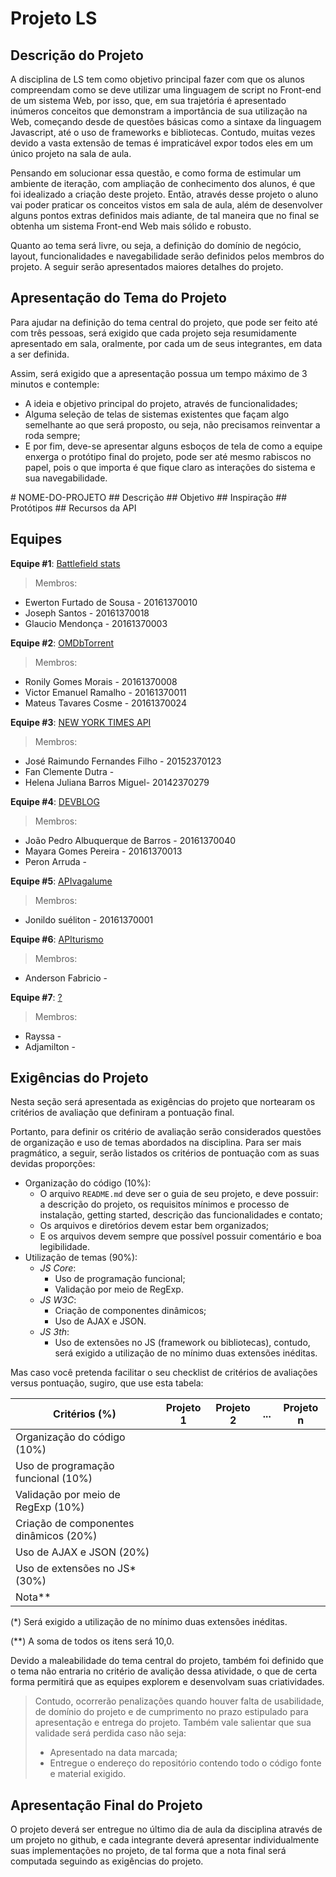 # Projeto LS

## Descrição do Projeto

A disciplina de LS tem como objetivo principal fazer com que os alunos compreendam como se deve utilizar uma linguagem de script no Front-end de um sistema Web, por isso, que, em sua trajetória é apresentado inúmeros conceitos que demonstram a importância de sua utilização na Web, começando desde de questões básicas como a sintaxe da linguagem Javascript, até o uso de frameworks e bibliotecas. Contudo, muitas vezes devido a vasta extensão de temas é impraticável expor todos eles em um único projeto na sala de aula.

Pensando em solucionar essa questão, e como forma de estimular um ambiente de iteração, com ampliação de conhecimento dos alunos, é que foi idealizado a criação deste projeto. Então, através desse projeto o aluno vai poder praticar os conceitos vistos em sala de aula, além de desenvolver alguns pontos extras definidos mais adiante, de tal maneira que no final se obtenha um sistema Front-end Web mais sólido e robusto.

Quanto ao tema será livre, ou seja, a definição do domínio de negócio, layout, funcionalidades e navegabilidade serão definidos pelos membros do projeto. A seguir serão apresentados maiores detalhes do projeto.

## Apresentação do Tema do Projeto

Para ajudar na definição do tema central do projeto, que pode ser feito até com três pessoas, será exigido que cada projeto seja resumidamente apresentado em sala, oralmente, por cada um de seus integrantes, em data a ser definida.

Assim, será exigido que a apresentação possua um tempo máximo de 3 minutos e contemple:

* A ideia e objetivo principal do projeto, através de funcionalidades;
* Alguma seleção de telas de sistemas existentes que façam algo semelhante ao que será proposto, ou seja, não precisamos reinventar a roda sempre;
* E por fim, deve-se apresentar alguns esboços de tela de como a equipe enxerga o protótipo final do projeto, pode ser até mesmo rabiscos no papel, pois o que importa é que fique claro as interações do sistema e sua navegabilidade.

&#35; NOME-DO-PROJETO
&#35;&#35; Descrição
&#35;&#35; Objetivo
&#35;&#35; Inspiração
&#35;&#35; Protótipos
&#35;&#35; Recursos da API

## Equipes

**Equipe #1**: [Battlefield stats]()

> Membros:
* Ewerton Furtado de Sousa - 20161370010
* Joseph Santos - 20161370018
* Glaucio Mendonça - 20161370003

**Equipe #2**: [OMDbTorrent]()

> Membros:
* Ronily Gomes Morais - 20161370008
* Victor Emanuel Ramalho - 20161370011
* Mateus Tavares Cosme - 20161370024

**Equipe #3**: [NEW YORK TIMES API]()

> Membros:
* José Raimundo Fernandes Filho - 20152370123
* Fan Clemente Dutra -
* Helena Juliana Barros Miguel- 20142370279

**Equipe #4**: [DEVBLOG]()

> Membros:
* João Pedro Albuquerque de Barros - 20161370040
* Mayara Gomes Pereira - 20161370013
* Peron Arruda -

**Equipe #5**: [APIvagalume]()

> Membros:
* Jonildo suéliton - 20161370001

**Equipe #6**: [APIturismo]()

> Membros:
* Anderson Fabricio -

**Equipe #7**: [?]()

> Membros:
* Rayssa -
* Adjamilton -

## Exigências do Projeto

Nesta seção será apresentada as exigências do projeto que nortearam os critérios de avaliação que definiram a pontuação final.

Portanto, para definir os critério de avaliação serão considerados questões de organização e uso de temas abordados na disciplina. Para ser mais pragmático, a seguir, serão listados os critérios de pontuação com as suas devidas proporções:

* Organização do código (10%):
  - O arquivo `README.md` deve ser o guia de seu projeto, e deve possuir: a descrição do projeto, os requisitos mínimos e processo de instalação, getting started, descrição das funcionalidades e contato;
  - Os arquivos e diretórios devem estar bem organizados;
  - E os arquivos devem sempre que possível possuir comentário e boa legibilidade.
* Utilização de temas (90%):
  - *JS Core*:
    * Uso de programação funcional;
    * Validação por meio de RegExp.
  - *JS W3C*:
    * Criação de componentes dinâmicos;
    * Uso de AJAX e JSON.
  - *JS 3th*:
    * Uso de extensões no JS (framework ou bibliotecas), contudo, será exigido a utilização de no mínimo duas extensões inéditas.

Mas caso você pretenda facilitar o seu checklist de critérios de avaliações versus pontuação, sugiro, que use esta tabela:

Critérios (%)  | Projeto 1 | Projeto 2 | ... | Projeto n
-------------- | --------- | --------- | --- | ---------
Organização do código (10%)  |  |  | |
Uso de programação funcional (10%)  |  |  |  |
Validação por meio de RegExp (10%) |  |  |  |
Criação de componentes dinâmicos (20%) |  |  |  |
Uso de AJAX e JSON (20%) |  |  |  |
Uso de extensões no JS* (30%) |  |  |  |
Nota**  |  |  |  |

(\*) Será exigido a utilização de no mínimo duas extensões inéditas.

(\**) A soma de todos os itens será 10,0.

Devido a maleabilidade do tema central do projeto, também foi definido que o tema não entraria no critério de avalição dessa atividade, o que de certa forma permitirá que as equipes explorem e desenvolvam suas criatividades.

>Contudo, ocorrerão penalizações quando houver falta de usabilidade, de domínio do projeto e de cumprimento no prazo estipulado para apresentação e entrega do projeto. Também vale salientar que sua validade será perdida caso não seja:
>
>  * Apresentado na data marcada;
>  * Entregue o endereço do repositório contendo todo o código fonte e material exigido.

## Apresentação Final do Projeto

O projeto deverá ser entregue no último dia de aula da disciplina através de um projeto no github, e cada integrante deverá apresentar individualmente suas implementações no projeto,  de tal forma que a nota final será computada seguindo as exigências do projeto.
